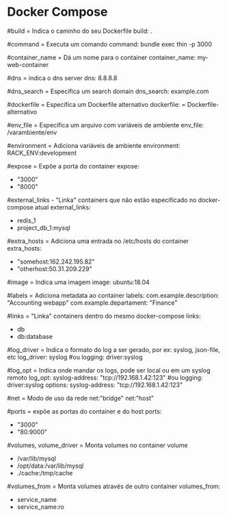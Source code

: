 # Docker Compose

#build = Indica o caminho do seu Dockerfile
build: .


#command = Executa um comando 
command: bundle exec thin -p 3000


#container_name = Dá um nome para o container 
container_name: my-web-container


#dns = indica o dns server
dns: 8.8.8.8


#dns_search = Especifica um search domain 
dns_search: example.com


#dockerfile = Especifica um Dockerfile alternativo
dockerfile: = Dockerfile-alternativo


#env_file = Especifica um arquivo com variáveis de ambiente
env_file: /varambiente/env


#environment = Adiciona variáveis de ambiente
environment:
 RACK_ENV:development


#expose = Expõe a porta do container
expose:
 - "3000"
 - "8000"


#external_links - "Linka" containers que não estão especificado no docker-compose atual
external_links:
 - redis_1
 - project_db_1:mysql


#extra_hosts = Adiciona uma entrada no /etc/hosts do container
extra_hosts:
 - "somehost:162.242.195.82"
 - "otherhost:50.31.209.229"


#image = Indica uma imagem
image: ubuntu:18.04


#labels = Adiciona metadata ao container 
labels:
 com.example.description: "Accounting webapp"
 com.example.departament: "Finance"


#links = "Linka" containers dentro do mesmo docker-compose
links:
 - db
 - db:database


#log_driver = Indica o formato do log a ser gerado, por ex: syslog, json-file, etc
log_driver: syslog
#ou
logging:
 driver:syslog


#log_opt = Indica onde mandar os logs, pode ser local ou em um syslog remoto
log_opt:
 syslog-address: "tcp://192.168.1.42:123"
#ou
logging:
 driver:syslog
 options:
  syslog-address: "tcp://192.168.1.42:123"


#net = Modo de uso da rede
net:"bridge"
net:"host"


#ports = expõe as portas do container e do host
ports:
 - "3000"
 - "80:9000"


#volumes, volume_driver = Monta volumes no container
volume
 - /var/lib/mysql
 - /opt/data:/var/lib/mysql
 - ./cache:/tmp/cache


#volumes_from = Monta volumes através de outro container
volumes_from:
 - service_name
 - service_name:ro